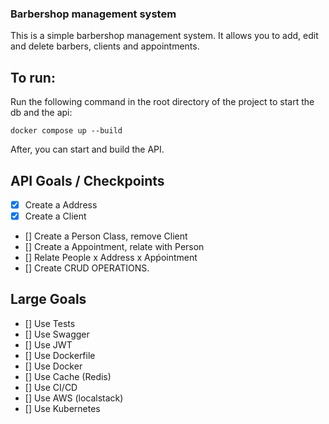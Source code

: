 ### Barbershop management system

This is a simple barbershop management system. It allows you to add, edit and delete barbers, clients and appointments.

## To run:


Run the following command in the root directory of the project to start the db and the api:
```
docker compose up --build
```

After, you can start and build the API.


## API Goals / Checkpoints

* [x] Create a Address
* [x] Create a Client
* [] Create a Person Class, remove Client
* [] Create a Appointment, relate with Person
* [] Relate People x Address x Apṕointment
* [] Create CRUD OPERATIONS.


## Large Goals

* [] Use Tests
* [] Use Swagger
* [] Use JWT
* [] Use Dockerfile
* [] Use Docker
* [] Use Cache (Redis)
* [] Use CI/CD
* [] Use AWS (localstack)
* [] Use Kubernetes

